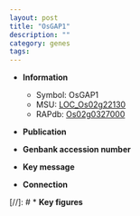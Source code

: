 ```yaml
---
layout: post
title: "OsGAP1"
description: ""
category: genes
tags: 
---
```


* **Information**  
    + Symbol: OsGAP1  
    + MSU: [LOC_Os02g22130](http://rice.uga.edu/cgi-bin/ORF_infopage.cgi?orf=LOC_Os02g22130)  
    + RAPdb: [Os02g0327000](http://rapdb.dna.affrc.go.jp/viewer/gbrowse_details/irgsp1?name=Os02g0327000)  

* **Publication**  

* **Genbank accession number**  

* **Key message**  

* **Connection**  

[//]: # * **Key figures**  


